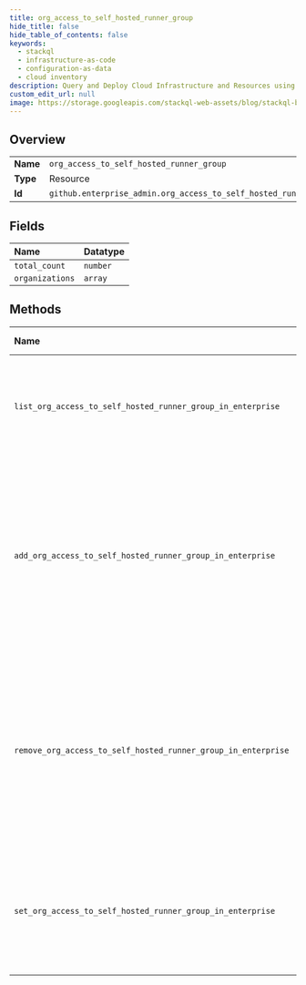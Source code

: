 ```yaml
---
title: org_access_to_self_hosted_runner_group
hide_title: false
hide_table_of_contents: false
keywords:
  - stackql
  - infrastructure-as-code
  - configuration-as-data
  - cloud inventory
description: Query and Deploy Cloud Infrastructure and Resources using SQL
custom_edit_url: null
image: https://storage.googleapis.com/stackql-web-assets/blog/stackql-blog-post-featured-image.png
---
```

  
    

## Overview
<table><tbody>
<tr><td><b>Name</b></td><td><code>org_access_to_self_hosted_runner_group</code></td></tr>
<tr><td><b>Type</b></td><td>Resource</td></tr>
<tr><td><b>Id</b></td><td><code>github.enterprise_admin.org_access_to_self_hosted_runner_group</code></td></tr>
</tbody></table>

## Fields
| Name | Datatype |
|:-----|:---------|
| `total_count` | `number` |
| `organizations` | `array` |
## Methods
| Name | Accessible by | Required Params | Description |
|:-----|:--------------|:----------------|:------------|
| `list_org_access_to_self_hosted_runner_group_in_enterprise` | `SELECT` | `enterprise, runner_group_id` | Lists the organizations with access to a self-hosted runner group.<br /><br />You must authenticate using an access token with the `manage_runners:enterprise` scope to use this endpoint. |
| `add_org_access_to_self_hosted_runner_group_in_enterprise` | `INSERT` | `enterprise, org_id, runner_group_id` | Adds an organization to the list of selected organizations that can access a self-hosted runner group. The runner group must have `visibility` set to `selected`. For more information, see "[Create a self-hosted runner group for an enterprise](#create-a-self-hosted-runner-group-for-an-enterprise)."<br /><br />You must authenticate using an access token with the `manage_runners:enterprise` scope to use this endpoint. |
| `remove_org_access_to_self_hosted_runner_group_in_enterprise` | `DELETE` | `enterprise, org_id, runner_group_id` | Removes an organization from the list of selected organizations that can access a self-hosted runner group. The runner group must have `visibility` set to `selected`. For more information, see "[Create a self-hosted runner group for an enterprise](#create-a-self-hosted-runner-group-for-an-enterprise)."<br /><br />You must authenticate using an access token with the `manage_runners:enterprise` scope to use this endpoint. |
| `set_org_access_to_self_hosted_runner_group_in_enterprise` | `EXEC` | `enterprise, runner_group_id, data__selected_organization_ids` | Replaces the list of organizations that have access to a self-hosted runner configured in an enterprise.<br /><br />You must authenticate using an access token with the `manage_runners:enterprise` scope to use this endpoint. |
